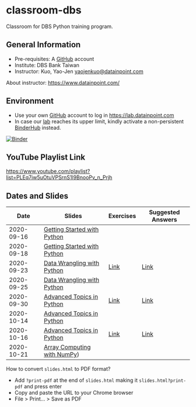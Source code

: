 # classroom-dbs

Classroom for DBS Python training program.

## General Information

- Pre-requisites: A [GitHub](https://github.com/) account
- Institute: DBS Bank Taiwan
- Instructor: Kuo, Yao-Jen <yaojenkuo@datainpoint.com>

About instructor: <https://www.datainpoint.com/>

## Environment

- Use your own [GitHub](https://github.com/) account to log in <https://lab.datainpoint.com>
- In case our [lab](https://lab.datainpoint.com) reaches its upper limit, kindly activate a non-persistent [BinderHub](https://mybinder.org/v2/gh/datainpoint/data-science-binder/vanilla-python-3-8-5) instead.

[![Binder](https://mybinder.org/badge_logo.svg)](https://mybinder.org/v2/gh/datainpoint/data-science-binder/vanilla-python-3-8-5)

## YouTube Playlist Link

<https://www.youtube.com/playlist?list=PLEq7iw5uOtuVPSrnS1l9BnooPv_n_Prjh>

## Dates and Slides

|Date|Slides|Exercises|Suggested Answers|
|----|------|---------|-----------------|
|2020-09-16|[Getting Started with Python](https://datainpoint.github.io/classroom-dbs/01-getting-started-with-python.slides.html)|||
|2020-09-18|[Getting Started with Python](https://datainpoint.github.io/classroom-dbs/01-getting-started-with-python.slides.html)|||
|2020-09-23|[Data Wrangling with Python](https://datainpoint.github.io/classroom-dbs/02-data-wrangling-with-python.slides.html)|[Link](https://lab.datainpoint.com/hub/user-redirect/git-pull?repo=https%3A%2F%2Fgithub.com%2Fdatainpoint%2Fsuggested-answer-getting-started-with-python&urlpath=tree%2Fsuggested-answer-getting-started-with-python%2Fexercises.ipynb&branch=master)|[Link](https://lab.datainpoint.com/hub/user-redirect/git-pull?repo=https%3A%2F%2Fgithub.com%2Fdatainpoint%2Fsuggested-answer-getting-started-with-python&urlpath=tree%2Fsuggested-answer-getting-started-with-python%2Fsuggested_answers.ipynb&branch=master)|
|2020-09-25|[Data Wrangling with Python](https://datainpoint.github.io/classroom-dbs/02-data-wrangling-with-python.slides.html)|||
|2020-09-30|[Advanced Topics in Python](https://datainpoint.github.io/classroom-dbs/03-advanced-topics-in-python.slides.html)|[Link](https://lab.datainpoint.com/hub/user-redirect/git-pull?repo=https%3A%2F%2Fgithub.com%2Fdatainpoint%2Fsuggested-answer-data-wrangling-with-python&urlpath=tree%2Fsuggested-answer-data-wrangling-with-python%2Fexercises.ipynb&branch=master)|[Link](https://lab.datainpoint.com/hub/user-redirect/git-pull?repo=https%3A%2F%2Fgithub.com%2Fdatainpoint%2Fsuggested-answer-data-wrangling-with-python&urlpath=tree%2Fsuggested-answer-data-wrangling-with-python%2Fsuggested_answers.ipynb&branch=master)|
|2020-10-14|[Advanced Topics in Python](https://datainpoint.github.io/classroom-dbs/03-advanced-topics-in-python.slides.html)|||
|2020-10-16|[Advanced Topics in Python](https://datainpoint.github.io/classroom-dbs/03-advanced-topics-in-python.slides.html)|[Link](https://lab.datainpoint.com/hub/user-redirect/git-pull?repo=https%3A%2F%2Fgithub.com%2Fdatainpoint%2Fexercise-advanced-topics-in-python&urlpath=tree%2Fexercise-advanced-topics-in-python%2Fexercises.ipynb&branch=master)|[Link](https://lab.datainpoint.com/hub/user-redirect/git-pull?repo=https%3A%2F%2Fgithub.com%2Fdatainpoint%2Fsuggested-answer-advanced-topics-in-python&urlpath=tree%2Fsuggested-answer-advanced-topics-in-python%2Fsuggested_answers.ipynb&branch=master)|
|2020-10-21|[Array Computing with NumPy](ttps://datainpoint.github.io/classroom-dbs/04-array-computing-with-numpy.slides.html))|||

How to convert `slides.html` to PDF format?
- Add `?print-pdf` at the end of `slides.html` making it `slides.html?print-pdf` and press enter
- Copy and paste the URL to your Chrome browser
- File > Print... > Save as PDF
